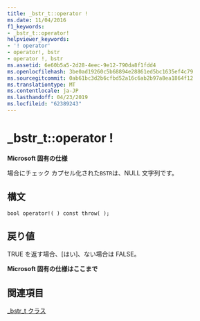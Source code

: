 ```yaml
---
title: _bstr_t::operator !
ms.date: 11/04/2016
f1_keywords:
- _bstr_t::operator!
helpviewer_keywords:
- '! operator'
- operator!, bstr
- operator !, bstr
ms.assetid: 6e60b5a5-2d28-4eec-9e12-790da8f1fdd4
ms.openlocfilehash: 3be0ad19260c5b68894e28861ed5bc1635ef4c79
ms.sourcegitcommit: 0ab61bc3d2b6cfbd52a16c6ab2b97a8ea1864f12
ms.translationtype: MT
ms.contentlocale: ja-JP
ms.lasthandoff: 04/23/2019
ms.locfileid: "62389243"
---
```

# <a name="bstrtoperator-"></a>_bstr_t::operator !

**Microsoft 固有の仕様**

場合にチェック カプセル化された`BSTR`は、NULL 文字列です。

## <a name="syntax"></a>構文

```
bool operator!( ) const throw( );
```

## <a name="return-value"></a>戻り値

TRUE を返す場合、[はい]、ない場合は FALSE。

**Microsoft 固有の仕様はここまで**

## <a name="see-also"></a>関連項目

[_bstr_t クラス](../cpp/bstr-t-class.md)